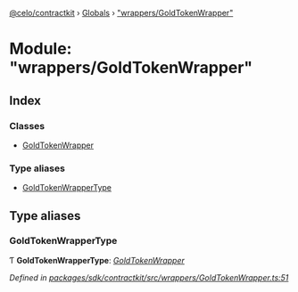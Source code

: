 [@celo/contractkit](../README.md) › [Globals](../globals.md) › ["wrappers/GoldTokenWrapper"](_wrappers_goldtokenwrapper_.md)

# Module: "wrappers/GoldTokenWrapper"

## Index

### Classes

* [GoldTokenWrapper](../classes/_wrappers_goldtokenwrapper_.goldtokenwrapper.md)

### Type aliases

* [GoldTokenWrapperType](_wrappers_goldtokenwrapper_.md#goldtokenwrappertype)

## Type aliases

###  GoldTokenWrapperType

Ƭ **GoldTokenWrapperType**: *[GoldTokenWrapper](../classes/_wrappers_goldtokenwrapper_.goldtokenwrapper.md)*

*Defined in [packages/sdk/contractkit/src/wrappers/GoldTokenWrapper.ts:51](https://github.com/celo-org/celo-monorepo/blob/master/packages/sdk/contractkit/src/wrappers/GoldTokenWrapper.ts#L51)*
